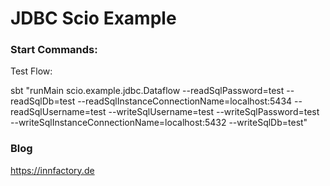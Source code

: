 # JDBC Scio Example


### Start Commands:

Test Flow:

sbt "runMain scio.example.jdbc.Dataflow --readSqlPassword=test --readSqlDb=test --readSqlInstanceConnectionName=localhost:5434 --readSqlUsername=test --writeSqlUsername=test --writeSqlPassword=test --writeSqlInstanceConnectionName=localhost:5432 --writeSqlDb=test"


### Blog

https://innfactory.de
